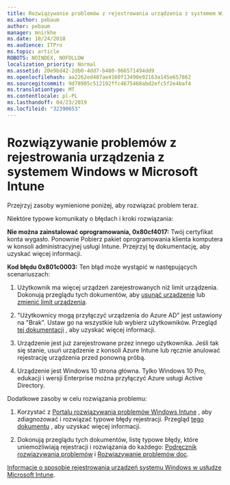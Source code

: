 ```yaml
---
title: Rozwiązywanie problemów z rejestrowania urządzenia z systemem Windows w Microsoft Intune
ms.author: pebaum
author: pebaum
manager: mnirkhe
ms.date: 10/24/2018
ms.audience: ITPro
ms.topic: article
ROBOTS: NOINDEX, NOFOLLOW
localization_priority: Normal
ms.assetid: 20e9bd42-2db0-4dd7-b480-966571494dd9
ms.openlocfilehash: aa2262ed487ae4160f13490e92163a145e657862
ms.sourcegitcommit: 9d78905c512192ffc4675468abd2efc5f2e4baf4
ms.translationtype: MT
ms.contentlocale: pl-PL
ms.lasthandoff: 04/23/2019
ms.locfileid: "32390653"
---
```

# <a name="troubleshoot-issues-with-enrolling-windows-devices-in-microsoft-intune"></a>Rozwiązywanie problemów z rejestrowania urządzenia z systemem Windows w Microsoft Intune

Przejrzyj zasoby wymienione poniżej, aby rozwiązać problem teraz. 
  
Niektóre typowe komunikaty o błędach i kroki rozwiązania:
  
 **Nie można zainstalować oprogramowania, 0x80cf4017:** Twój certyfikat konta wygasło. Ponownie Pobierz pakiet oprogramowania klienta komputera w konsoli administracyjnej usługi Intune. Przejrzyj tę dokumentację, aby uzyskać więcej informacji. 
  
 **Kod błędu 0x801c0003:** Ten błąd może wystąpić w następujących scenariuszach: 
  
1. Użytkownik ma więcej urządzeń zarejestrowanych niż limit urządzenia. Dokonują przeglądu tych dokumentów, aby [usunąć urządzenie](https://docs.microsoft.com/intune/devices-wipe) lub [zmienić limit urządzenia](https://docs.microsoft.com/intune/enrollment-restrictions-set#set-device-limit-restrictions).
    
2. "Użytkownicy mogą przyłączyć urządzenia do Azure AD" jest ustawiony na "Brak". Ustaw go na wszystkie lub wybierz użytkowników. Przegląd [tej dokumentacji](https://docs.microsoft.com/azure/active-directory/device-management-azure-portal#configure-device-settings) , aby uzyskać więcej informacji. 
    
3. Urządzenie jest już zarejestrowane przez innego użytkownika. Jeśli tak się stanie, usuń urządzenie z konsoli Azure Intune lub ręcznie anulować rejestrację urządzenia przed ponowną próbą.
    
4. Urządzenie jest Windows 10 strona główna. Tylko Windows 10 Pro, edukacji i wersji Enterprise można przyłączyć Azure usługi Active Directory.
    
Dodatkowe zasoby w celu rozwiązania problemu:
  
1. Korzystać z [Portalu rozwiązywania problemów Windows Intune](https://devicemanagement.microsoft.com/#blade/Microsoft_Intune_DeviceSettings/TroubleshootBlade) , aby zdiagnozować i rozwiązać typowe błędy rejestracji. Przegląd [tego dokumentu](https://docs.microsoft.com/intune/help-desk-operators) , aby uzyskać więcej informacji. 
    
2. Dokonują przeglądu tych dokumentów, listę typowe błędy, które uniemożliwiają rejestracji i rozwiązania do każdego: [Podręcznik rozwiązywania problemów](https://support.microsoft.com/help/4089533/troubleshooting-windows-device-enrollment-problems-in-microsoft-intune) i [Rozwiązywanie problemów doc](https://docs.microsoft.com/intune-classic/troubleshoot/troubleshoot-device-enrollment-in-intune).
    
[Informacje o sposobie rejestrowania urządzeń systemu Windows w usłudze Microsoft Intune](https://docs.microsoft.com/intune/windows-enroll).
  

